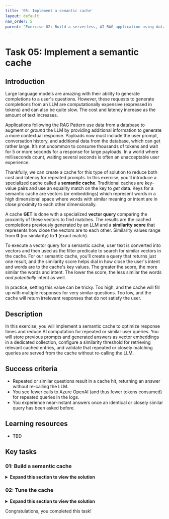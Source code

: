 ```yaml
---
title: '05: Implement a semantic cache'
layout: default
nav_order: 5
parent: 'Exercise 02: Build a serverless, AI RAG application using data from Azure Cosmos DB'
---
```


# Task 05: Implement a semantic cache

## Introduction
Large language models are amazing with their ability to generate completions to a user's questions. However, these requests to generate completions from an LLM are computationally expensive (expressed in tokens) and can also be quite slow. The cost and latency increase as the amount of text increases. 
 
 Applications following the RAG Pattern use data from a database to augment or *ground* the LLM by providing additional information to generate a more contextual response. Payloads now must include the user prompt, conversation history, and additional data from the database, which can get rather large. It’s not uncommon to consume thousands of tokens and wait for 5 or more seconds for a response for large payloads. In a world where milliseconds count, waiting several seconds is often an unacceptable user experience.
 
 Thankfully, we can create a cache for this type of solution to reduce both cost and latency for repeated prompts. In this exercise, you’ll introduce a specialized cache called a **semantic cache**. Traditional caches are key-value pairs and use an equality match on the key to *get* data. Keys for a semantic cache are vectors (or embeddings) which represent words in a high dimensional space where words with similar meaning or intent are in close proximity to each other dimensionally.

  A cache **GET** is done with a specialized **vector query** comparing the proximity of these vectors to find matches. The results are the cached completions previously generated by an LLM and a **similarity score** that represents how close the vectors are to each other. Similarity values range from **0** (no similarity) to **1** (exact match). 
 
 To execute a vector query for a semantic cache, user text is converted into vectors and then used as the filter predicate to search for similar vectors in the cache. For our semantic cache, you’ll create a query that returns just one result, and the similarity score helps dial in how close the user's intent and words are to the cache's key values. The greater the score, the more similar the words and intent. The lower the score, the less similar the words *and potentially* intent as well.
 
 In practice, setting this value can be tricky. Too high, and the cache will fill up with multiple responses for very similar questions. Too low, and the cache will return irrelevant responses that do not satisfy the user.


## Description
In this exercise, you will implement a semantic cache to optimize response times and reduce AI computation for repeated or similar user queries. You will store previous prompts and generated answers as vector embeddings in a dedicated collection, configure a similarity threshold for retrieving relevant cached entries, and validate that repeated or closely matching queries are served from the cache without re-calling the LLM.

## Success criteria
 - Repeated or similar questions result in a cache hit, returning an answer without re-calling the LLM.
 - You see fewer calls to Azure OpenAI (and thus fewer tokens consumed) for repeated queries in the logs.
 - You experience near-instant answers once an identical or closely similar query has been asked before.


## Learning resources
 - TBD

## Key tasks

 
### 01: Build a semantic cache
 
<details markdown="block"> 
  <summary><strong>Expand this section to view the solution</strong></summary> 

 By saving user queries and completions as embeddings, you enable quick lookups for near-duplicate questions. For CWBC, this means faster answers about top-selling bikes or route suggestions, plus drastically lower cloud usage costs.
 Let's build our semantic cache using Azure Cosmos DB for NoSQL.
 
 1. Open the **CosmosDbService.cs** class file. 
 
 1. Find the function called **GetCacheAsync`()** with the signature below.
 
     ```csharp
     public async Task<string> GetCacheAsync(floatvectors, double similarityScore)
     ```
     
 1. Comment out the empty **string queryText** and replace it with the vector search query, using the following:
 
     ```csharp
     //string queryText = $"";
     string queryText = $"""
     SELECT Top 1 
         c.prompt, c.completion, VectorDistance(c.vectors, @vectors) as similarityScore
     FROM c  
     WHERE 
         VectorDistance(c.vectors, @vectors) > @similarityScore 
     ORDER BY 
         VectorDistance(c.vectors, @vectors)
     """;
     ```
 
     ![rvsr2vty.jpg](../../media/rvsr2vty.jpg)
 
     {: .note }
     > This query performs the search to find relevant items in our semantic cache. It selects only the closest match with an **ORDER BY**, so the item with the highest similarity score (and most similar to what is being searched) appears first. The results include a previously cached completion, and the similarity score for the cached item.
 
 1. Save **CosmosDbService.cs**.
 
 1. Open **ChatService.cs**. You'll need to call the **GetCacheAsync()** function from the LLM pipeline. 
 
 1. Find the **public async Task<Message> GetChatCompletionAsync`()**function.
 
     {: .note }
     > You’ll modify this function to search our semantic cache for user prompts with a similar intent to what is being asked. If we find a match, we can return the cached value to the user instead of making a new request to the LLM.
 
 1. Below the existing **promptVectors** declaration in the function, add a call to the **GetCacheAsync()** function that you just updated. **promptVectors** is included in the code block.
 
     ```csharp
     //Generate embeddings for the user prompts for search
     floatpromptVectors = await _semanticKernelService.GetEmbeddingsAsync(prompts);
 
     //Perform a cache search for the same sequence and depth of prompts in this conversation
     string cacheResponse = await _cosmosDbService.GetCacheAsync(promptVectors, _cacheSimilarityScore);
     ```
 
     ![nyn5ehhw.jpg](../../media/nyn5ehhw.jpg)
 
     {: .note }
     > To query our cache for past responses to similar prompts, you execute the vector search. 
 
 1. Below the call you just added with **cacheResponse**, add the following: 
 
     ```csharp
     //Cache hit, return the cached completion
     if (!string.IsNullOrEmpty(cacheResponse))
     {
         chatMessage.CacheHit = true;
         chatMessage.Completion = cacheResponse;
 
     //Persist the prompt/completion, elapsed time, update the session tokens
         await UpdateSessionAndMessage(tenantId, userId, sessionId, chatMessage);
         return chatMessage;
     }
     ```
 
     ![fijh4nay.jpg](../../media/fijh4nay.jpg)
 
     {: .note }
     > If **cacheResponse** is populated, that means it found a matching response to give the user and can skip the rest of the function and return the cached completion. If there wasn't a cache hit, this **if** statement is skipped and the rest of the LLM pipeline is executed to search for relevant products and generate a new completion using the Semantic Kernel Service.
     
 1. Below the existing call to **GetRagCompletionAsync`()**, add a call to update the cache. **GetRagCompletionAsync** is included in the code block.
 
     ```csharp
     //Call Semantic Kernel to generate a new completion
     (chatMessage.Completion, chatMessage.GenerationTokens, chatMessage.CompletionTokens) = 
         await _semanticKernelService.GetRagCompletionAsync(contextWindow, vectorSearchResults);
 
     //Cache the prompts in the current context window and their vectors with the generated completion
     await _cosmosDbService.CachePutAsync(new CacheItem(promptVectors, prompts, chatMessage.Completion));
     ```
 
     ![zvkyb0vx.jpg](../../media/zvkyb0vx.jpg)
 
     {: .note }
     > This updates the function to store new prompts and completions in the cache to use in the future.
 
 1. Save the **ChatService.cs** file.
 
 
#### Check your work
 
Before you test our new semantic cache, verify your code is correct. Select "Compare your code against this example" to check if your code is correct.
 
Compare your code against this example.
 
  
 1. Review the **GetChatCompletionAsync()** method of the **ChatService.cs** code file to make sure that your code matches this sample.
  
     ```csharp
     public async Task<Message> GetChatCompletionAsync(string tenantId, string userId, string sessionId, string promptText)
     {
         //Create a message object for the new User Prompt and calculate the tokens for the prompt
         Message chatMessage = await CreateChatMessageAsync(tenantId, userId, sessionId, promptText);
         
         //Get the context window for this conversation up to the maximum conversation depth
         List<Message> contextWindow = 
             await _cosmosDbService.GetSessionContextWindowAsync(tenantId, userId, sessionId, _maxContextWindow);
 
         //Serialize the user prompts for the context window
         string prompts = string.Join(Environment.NewLine, contextWindow.Select(m => m.Prompt));
 
         //Generate embeddings for the user prompts for search
         floatpromptVectors = await _semanticKernelService.GetEmbeddingsAsync(prompts);
 
         //Perform a cache search for the same sequence and depth of prompts in this conversation
         string cacheResponse = await _cosmosDbService.GetCacheAsync(promptVectors, _cacheSimilarityScore);
 
         //Cache hit, return the cached completion
         if (!string.IsNullOrEmpty(cacheResponse))
         {
            chatMessage.CacheHit = true;
            chatMessage.Completion = cacheResponse;
 
            //Persist the prompt/completion, elapsed time, update the session tokens
            await UpdateSessionAndMessage(tenantId, userId, sessionId, chatMessage);
 
            return chatMessage;
         }
 
         //RAG Pattern Vector search results for product data
         string vectorSearchResults = await _semanticKernelService.SearchProductsAsync(promptVectors, _productMaxResults);
 
         //Call Semantic Kernel to generate a new completion
         (chatMessage.Completion, chatMessage.GenerationTokens, chatMessage.CompletionTokens) = 
             await _semanticKernelService.GetRagCompletionAsync(contextWindow, vectorSearchResults);
 
         //Cache the prompts in the current context window and their vectors with the generated completion
         await _cosmosDbService.CachePutAsync(new CacheItem(promptVectors, prompts, chatMessage.Completion));
 
         //Persist the prompt/completion, elapsed time, update the session tokens in chat history
         await UpdateSessionAndMessage(tenantId, userId, sessionId, chatMessage);
 
         return chatMessage;
     }
     ```
 </details>
 
 
### 02: Tune the cache
 
 <details markdown="block"> 
  <summary><strong>Expand this section to view the solution</strong></summary> 
  
 Setting the right similarity threshold is like adjusting the tension on a bike’s chain — you don’t want it too loose or too tight. CWBC needs to experiment with different similarity scores so the cache is both accurate and efficient.
 At this point, you've implemented our semantic cache and are ready to test.
 
 1. In the VS Code terminal, start the application.
 
     ```
     dotnet run
     ```
 
 1. **Ctrl+click** the URL on the **Login to the dashboard** line.
 
 1. Select the **http://localhost:8100** endpoint.
 
 1. Select **Create New Chat** on the left, then select the **New Chat** that was created.
 
 1. Enter **What are the most expensive bikes?**
 
     ![z248o5qy.jpg](../../media/z248o5qy.jpg)
 
     {: .warning }
     > It's okay if you see different results or if the answers are factually inaccurate. Just ensure the flow of questions is the same, and that responses provide bikes from the product catalog.
 
 1. Enter **What are the least expensive?** as a follow-up.
 
     ![1gsinhp4.jpg](../../media/1gsinhp4.jpg)
 
 1. Enter **What's a good mid range?**
 
     ![e0r8o0y3.jpg](../../media/e0r8o0y3.jpg)
 
 
#### Validate semantic cache is working
 
 You’ll know the cache worked if you see a faster response time with no tokens consumed. They'll also have a **Cache Hit: True** tag appended in the upper right of the response. 
 
 To test, you’ll repeat the above sequence with slightly modified prompts, then take the opportunity to adjust the similarity score to see its impact on how the cache works. You’ll start with a very strict similarity score of **0.99**, which is the default for this project, then adjust it after some testing.
 
 <!-- ![cache-hit.png](../../media/cache-hit.png) -->
 
 1. Select **Create New Chat** on the left, then select the **New Chat** that was created.
 
 1. Enter a variation of the original question: **What are the highest cost bikes?**
 
     {: .note }
     > Note the chatbot responds correctly, but **does not** hit the cache, and consumes tokens.
 
     ![qc8x5df0.jpg](../../media/qc8x5df0.jpg)
 
 1. Close the web browser.
 
 1. Stop the application from the terminal by selecting **Ctrl+C**.
 
 1. In the **ChatService.cs** file, find the **public ChatService`()** constructor. 
 
 1. Use the following to comment out the _cacheSimilarityScore line parsing the similarity score from our settings, and adjust the value from `0.99` to `0.8`. 
 
     ```csharp
     //_cacheSimilarityScore = Double.TryParse(cacheSimilarityScore, out _cacheSimilarityScore) ? _cacheSimilarityScore : 0.99;
     _cacheSimilarityScore = .8;
     ```
 
     ![tb0ah9r6.jpg](../../media/tb0ah9r6.jpg)
 
 1. Save the **ChatService.cs** file.
 
 1. In the terminal, start the application again. 
 
     ```
     dotnet run
     ```
 
 1. **Ctrl+click** the URL on the **Login to the dashboard** line.
 
 1. Select the **http://localhost:8100** endpoint.
 
 1. Select **Create New Chat** on the left, then select the **New Chat** that was created.
 
 1. Enter **What are the highest cost bikes?** again.
 
     {: .note }
     > This time zero tokens will be used, and the **Cache Hit: True** tag will appended to the response. The response should generally be much faster, as well.
 
     ![awhvg7lb.jpg](../../media/awhvg7lb.jpg)
 
 1. Spend a few minutes trying different sequences of questions and follow-up questions and modifying them with different similarity scores. If you want to start over and do multiple tests using the same series of questions, you can select **Clear Cache** in the upper right corner of the app to empty the cache.
 
     ![3iji7ng4.jpg](../../media/3iji7ng4.jpg)
 

 

#### A semantic cache needs to have context
 
 If you haven't noticed by now, the semantic cache in this lab caches within the **context window** for a session. This is different from how traditional caches work. 
 
 Just as you saw earlier in the lab, context matters! Caching a conversation ensures that what gets returned from the cache is contextually correct. If the cache didn't do this, users would get unexpected, and likely unacceptable responses.
 
 Here’s a simple mental exercise for a semantic cache that **does not** cache the context window. 
 
 If you first ask an LLM, "What is the most expensive bike?", it will respond, then cache that user prompt and completion. If you then ask, "What is the least expensive?", the context window you built earlier will pass the chat history to the LLM and it will correctly respond with cheap bikes. The cache will store that individual user prompt and completion too.
 
 Now, say another user in a different session asked, "What is the most expensive **bike seat**?", the LLM will respond with expensive bike seat options. If that user then asked, "What is the least expensive?", the cache will return a list of **bikes** from its cached completion, which of course is not what the user was looking for when they asked about bike seats.
 
 This demonstrates why a semantic cache must cache within a context window. The context window already provides contextual relevance for an LLM to generate completions. This makes it a logical choice for how the cache should work. Implementing this is simple because you're already managing chat history for the app. You just send all the user prompts as a string to be vectorized, then store this with the completion that gets generated by the LLM. Then, when a user comes along later, only those with the **same sequence of questions** within their context window will get that specific cached response.

 </details>

 Congratulations, you completed this task!
